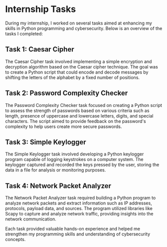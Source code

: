 # Internship Tasks

During my internship, I worked on several tasks aimed at enhancing my skills in Python programming and cybersecurity. Below is an overview of the tasks I completed:

## Task 1: Caesar Cipher

The Caesar Cipher task involved implementing a simple encryption and decryption algorithm based on the Caesar cipher technique. The goal was to create a Python script that could encode and decode messages by shifting the letters of the alphabet by a fixed number of positions.

## Task 2: Password Complexity Checker

The Password Complexity Checker task focused on creating a Python script to assess the strength of passwords based on various criteria such as length, presence of uppercase and lowercase letters, digits, and special characters. The script aimed to provide feedback on the password's complexity to help users create more secure passwords.

## Task 3: Simple Keylogger

The Simple Keylogger task involved developing a Python keylogger program capable of logging keystrokes on a computer system. The keylogger captured and recorded the keys pressed by the user, storing the data in a file for analysis or monitoring purposes.

## Task 4: Network Packet Analyzer

The Network Packet Analyzer task required building a Python program to analyze network packets and extract information such as IP addresses, protocols, payload data, and sources. The program utilized libraries like Scapy to capture and analyze network traffic, providing insights into the network communication.

Each task provided valuable hands-on experience and helped me strengthen my programming skills and understanding of cybersecurity concepts.
